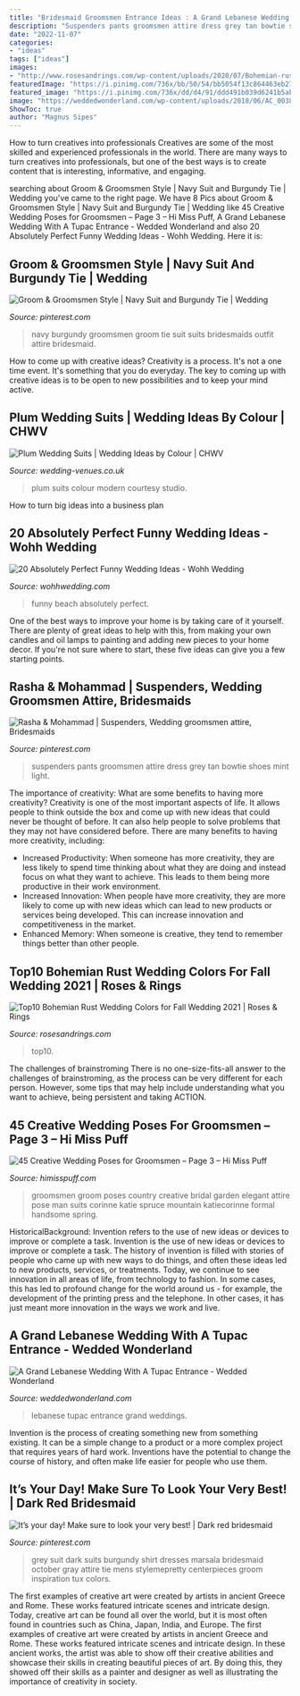 ```yaml
---
title: "Bridesmaid Groomsmen Entrance Ideas : A Grand Lebanese Wedding With A Tupac Entrance"
description: "Suspenders pants groomsmen attire dress grey tan bowtie shoes mint light"
date: "2022-11-07"
categories:
- "ideas"
tags: ["ideas"]
images:
- "http://www.rosesandrings.com/wp-content/uploads/2020/07/Bohemian-rust-dusty-orange-wedding-color-ideas-9.jpg"
featuredImage: "https://i.pinimg.com/736x/bb/50/54/bb5054f13c864463eb271c08561ed6aa.jpg"
featured_image: "https://i.pinimg.com/736x/dd/d4/91/ddd491b039d6241b5abed01ef2e75fbe.jpg"
image: "https://weddedwonderland.com/wp-content/uploads/2018/06/AC_00386-1024x683.jpg"
ShowToc: true
author: "Magnus Sipes"
---
```



How to turn creatives into professionals
Creatives are some of the most skilled and experienced professionals in the world. There are many ways to turn creatives into professionals, but one of the best ways is to create content that is interesting, informative, and engaging.

	

		
searching about Groom &amp; Groomsmen Style | Navy Suit and Burgundy Tie | Wedding you've came to the right page. We have 8 Pics about Groom &amp; Groomsmen Style | Navy Suit and Burgundy Tie | Wedding like 45 Creative Wedding Poses for Groomsmen – Page 3 – Hi Miss Puff, A Grand Lebanese Wedding With A Tupac Entrance - Wedded Wonderland and also 20 Absolutely Perfect Funny Wedding Ideas - Wohh Wedding. Here it is:
		
    
## Groom &amp; Groomsmen Style | Navy Suit And Burgundy Tie | Wedding

<img loading=lazy src="https://i.pinimg.com/736x/bb/50/54/bb5054f13c864463eb271c08561ed6aa.jpg" onerror="this.onerror=null;this.src='https://tse3.mm.bing.net/th?id=OIP.m3E-qYeN-k0mxvIEW39x1QHaLG&amp;pid=15.1';" alt="Groom &amp; Groomsmen Style | Navy Suit and Burgundy Tie | Wedding">

_Source: pinterest.com_

>navy burgundy groomsmen groom tie suit suits bridesmaids outfit attire bridesmaid. 

	

How to come up with creative ideas?
Creativity is a process. It's not a one time event. It's something that you do everyday. The key to coming up with creative ideas is to be open to new possibilities and to keep your mind active.

    
## Plum Wedding Suits | Wedding Ideas By Colour | CHWV

<img loading=lazy src="https://www.wedding-venues.co.uk/sites/default/files/Plum-Wedding-Suits-modernimagestudios.jpg" onerror="this.onerror=null;this.src='https://tse4.mm.bing.net/th?id=OIP.hlN9qBc8cw0EBKCy8xQxGwHaLH&amp;pid=15.1';" alt="Plum Wedding Suits | Wedding Ideas by Colour | CHWV">

_Source: wedding-venues.co.uk_

>plum suits colour modern courtesy studio. 

	

How to turn big ideas into a business plan
 

    
## 20 Absolutely Perfect Funny Wedding Ideas - Wohh Wedding

<img loading=lazy src="http://wohhwedding.com/wp-content/uploads/2016/04/Funny-Beach-Wedding-Picture-Ideas.jpg" onerror="this.onerror=null;this.src='https://tse2.mm.bing.net/th?id=OIP.SmQW1xdy_s8xp4h0LiteGQHaMf&amp;pid=15.1';" alt="20 Absolutely Perfect Funny Wedding Ideas - Wohh Wedding">

_Source: wohhwedding.com_

>funny beach absolutely perfect. 

	

One of the best ways to improve your home is by taking care of it yourself. There are plenty of great ideas to help with this, from making your own candles and oil lamps to painting and adding new pieces to your home decor. If you're not sure where to start, these five ideas can give you a few starting points.

    
## Rasha &amp; Mohammad | Suspenders, Wedding Groomsmen Attire, Bridesmaids

<img loading=lazy src="https://i.pinimg.com/736x/dd/64/f9/dd64f90444aa39b6c36dd5831ea68b12--tan-pants-blue-pants.jpg" onerror="this.onerror=null;this.src='https://tse3.mm.bing.net/th?id=OIP.ZXYwgmMKxMR2EbLWxha0-QHaLI&amp;pid=15.1';" alt="Rasha &amp; Mohammad | Suspenders, Wedding groomsmen attire, Bridesmaids">

_Source: pinterest.com_

>suspenders pants groomsmen attire dress grey tan bowtie shoes mint light. 

	

The importance of creativity: What are some benefits to having more creativity?
Creativity is one of the most important aspects of life. It allows people to think outside the box and come up with new ideas that could never be thought of before. It can also help people to solve problems that they may not have considered before. There are many benefits to having more creativity, including: 
- Increased Productivity: When someone has more creativity, they are less likely to spend time thinking about what they are doing and instead focus on what they want to achieve. This leads to them being more productive in their work environment. 
- Increased Innovation: When people have more creativity, they are more likely to come up with new ideas which can lead to new products or services being developed. This can increase innovation and competitiveness in the market. 
- Enhanced Memory: When someone is creative, they tend to remember things better than other people.

    
## Top10 Bohemian Rust Wedding Colors For Fall Wedding 2021 | Roses &amp; Rings

<img loading=lazy src="http://www.rosesandrings.com/wp-content/uploads/2020/07/Bohemian-rust-dusty-orange-wedding-color-ideas-9.jpg" onerror="this.onerror=null;this.src='https://tse1.mm.bing.net/th?id=OIP.2JMm_w1kBmo5-qPLlQ5Y_gHaNc&amp;pid=15.1';" alt="Top10 Bohemian Rust Wedding Colors for Fall Wedding 2021 | Roses &amp; Rings">

_Source: rosesandrings.com_

>top10. 

	

The challenges of brainstroming
There is no one-size-fits-all answer to the challenges of brainstroming, as the process can be very different for each person. However, some tips that may help include understanding what you want to achieve, being persistent and taking ACTION.

    
## 45 Creative Wedding Poses For Groomsmen – Page 3 – Hi Miss Puff

<img loading=lazy src="https://www.himisspuff.com/wp-content/uploads/2017/05/Groomsmen-in-elegant-formal-but-handsome-pose-with-groom-for-bridal-party-pic.jpg" onerror="this.onerror=null;this.src='https://tse2.mm.bing.net/th?id=OIP.XozcGZ14t_4XhR9BEx9npQHaLH&amp;pid=15.1';" alt="45 Creative Wedding Poses for Groomsmen – Page 3 – Hi Miss Puff">

_Source: himisspuff.com_

>groomsmen groom poses country creative bridal garden elegant attire pose man suits corinne katie spruce mountain katiecorinne formal handsome spring. 

	

HistoricalBackground: Invention refers to the use of new ideas or devices to improve or complete a task.
Invention is the use of new ideas or devices to improve or complete a task. The history of invention is filled with stories of people who came up with new ways to do things, and often these ideas led to new products, services, or treatments. Today, we continue to see innovation in all areas of life, from technology to fashion. In some cases, this has led to profound change for the world around us - for example, the development of the printing press and the telephone. In other cases, it has just meant more innovation in the ways we work and live.

    
## A Grand Lebanese Wedding With A Tupac Entrance - Wedded Wonderland

<img loading=lazy src="https://weddedwonderland.com/wp-content/uploads/2018/06/AC_00386-1024x683.jpg" onerror="this.onerror=null;this.src='https://tse1.mm.bing.net/th?id=OIP.ch0hqUSdQieZkq4pmt7r7QHaE8&amp;pid=15.1';" alt="A Grand Lebanese Wedding With A Tupac Entrance - Wedded Wonderland">

_Source: weddedwonderland.com_

>lebanese tupac entrance grand weddings. 

	

Invention is the process of creating something new from something existing. It can be a simple change to a product or a more complex project that requires years of hard work. Inventions have the potential to change the course of history, and often make life easier for people who use them.

    
## It’s Your Day! Make Sure To Look Your Very Best! | Dark Red Bridesmaid

<img loading=lazy src="https://i.pinimg.com/736x/dd/d4/91/ddd491b039d6241b5abed01ef2e75fbe.jpg" onerror="this.onerror=null;this.src='https://tse2.mm.bing.net/th?id=OIP.GgWRTqofnAX9gMJyDvS2KAHaLG&amp;pid=15.1';" alt="It’s your day! Make sure to look your very best! | Dark red bridesmaid">

_Source: pinterest.com_

>grey suit dark suits burgundy shirt dresses marsala bridesmaid october gray attire tie mens stylemepretty centerpieces groom inspiration tux colors. 

	

The first examples of creative art were created by artists in ancient Greece and Rome. These works featured intricate scenes and intricate design. Today, creative art can be found all over the world, but it is most often found in countries such as China, Japan, India, and Europe.
The first examples of creative art were created by artists in ancient Greece and Rome. These works featured intricate scenes and intricate design. In these ancient works, the artist was able to show off their creative abilities and showcase their skills in creating beautiful pieces of art. By doing this, they showed off their skills as a painter and designer as well as illustrating the importance of creativity in society.

